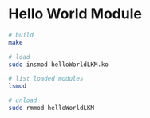 # Hello World Module


```sh
# build
make

# load
sudo insmod helloWorldLKM.ko

# list loaded modules
lsmod

# unload
sudo rmmod helloWorldLKM
```